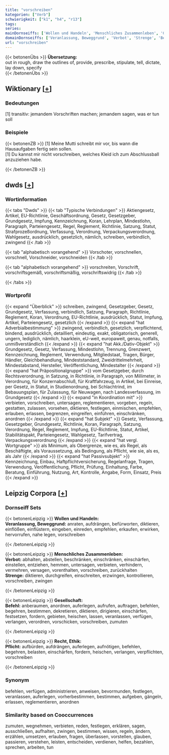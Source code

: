 ```yaml
---
title: "vorschreiben"
kategorien: ["Verb"]
schwierigkeit: ["k1", "h4", "r13"]
tags:
series:
mainDornseiffs: ['Wollen und Handeln', 'Menschliches Zusammenleben', 'Gesellschaft', 'Recht, Ethik']
domainDornseiffs: ['Veranlassung, Beweggrund', 'Verbot', 'Strenge', 'Befehl', 'Pflicht']
url: "vorschreiben"
---
```


{{< betonenÜbs >}}
**Übersetzung:**  
out in rough, draw the outlines of, provide, prescribe, stipulate, tell, dictate, lay down, specify  
{{< /betonenÜbs >}}

## Wiktionary [[+](https://de.wiktionary.org/wiki/vorschreiben)]

### Bedeutungen
[1] transitiv: jemandem Vorschriften machen; jemandem sagen, was er tun soll  

### Beispiele
{{< betonenZB >}}
[1] Meine Mutti schreibt mir vor, bis wann die Hausaufgaben fertig sein sollen.  
[1] Du kannst mir nicht vorschreiben, welches Kleid ich zum Abschlussball anzuziehen habe.  

{{< /betonenZB >}}


## dwds [[+](https://www.dwds.de/wb/vorschreiben)]

### Wortinformation
{{< tabs "Dwds" >}}
{{< tab "Typische Verbindungen" >}}
Aktiengesetz, Artikel, EU-Richtlinie, Geschäftsordnung, Gesetz, Gesetzgeber, Grundgesetz, Impfung, Kennzeichnung, Koran, Lehrplan, Mindestlohn, Paragraph, Parteiengesetz, Regel, Reglement, Richtlinie, Satzung, Statut, Strafprozeßordnung, Verfassung, Verordnung, Verpackungsverordnung, Wahlgesetz, ausdrücklich, gesetzlich, nämlich, schreiben, verbindlich, zwingend
{{< /tab >}}

{{< tab "alphabetisch vorangehend" >}}
Vorschoter, vorschnellen, vorschnell, Vorschneider, vorschneiden
{{< /tab >}}

{{< tab "alphabetisch vorangehend" >}}
vorschreiten, Vorschrift, vorschriftsgemäß, vorschriftsmäßig, vorschriftswidrig
{{< /tab >}}

{{< /tabs >}}

### Wortprofil
{{< expand "Überblick" >}} schreiben, zwingend, Gesetzgeber, Gesetz, Grundgesetz, Verfassung, verbindlich, Satzung, Paragraph, Richtlinie, Reglement, Koran, Verordnung, EU-Richtlinie, ausdrücklich, Statut, Impfung, Artikel, Parteiengesetz, gesetzlich {{< /expand >}}
{{< expand "hat Adverbialbestimmung" >}} zwingend, verbindlich, gesetzlich, verpflichtend, bindend, ausdrücklich, detailliert, eindeutig, exakt, obligatorisch, generell, ungern, lediglich, nämlich, haarklein, eU-weit, europaweit, genau, notfalls, unmißverständlich {{< /expand >}}
{{< expand "hat Akk./Dativ-Objekt" >}} Grundgesetz, Gesetz, Verfassung, Mindestlohn, Trennung, Grenzwert, Kennzeichnung, Reglement, Verwendung, Mitgliedstaat, Tragen, Bürger, Händler, Gleichbehandlung, Mindeststandard, Zweidrittelmehrheit, Mindestabstand, Hersteller, Veröffentlichung, Mindestalter {{< /expand >}}
{{< expand "hat Präpositionalgruppe" >}} vom Gesetzgeber, durch Rechtsverordnung, in Satzung, in Richtlinie, in Paragraph, von Millimeter, in Verordnung, für Konzernabschluß, für Kraftfahrzeug, in Artikel, bei Einreise, per Gesetz, in Statut, in Studienordnung, bei Schlachtrind, im Bebauungsplan, für Zulassung, für Neuwagen, nach Landesverfassung, im Grundgesetz {{< /expand >}}
{{< expand "in Koordination mit" >}} verbieten, vorschreiben, untersagen, reglementieren, vorgeben, regeln, gestatten, zulassen, vorsehen, diktieren, festlegen, einmischen, empfehlen, erlauben, erlassen, begrenzen, eingreifen, einführen, einschränken, anordnen {{< /expand >}}
{{< expand "hat Subjekt" >}} Gesetz, Verfassung, Gesetzgeber, Grundgesetz, Richtlinie, Koran, Paragraph, Satzung, Verordnung, Regel, Reglement, Impfung, EU-Richtlinie, Statut, Artikel, Stabilitätspakt, Parteiengesetz, Wahlgesetz, Tarifvertrag, Verpackungsverordnung {{< /expand >}}
{{< expand "hat vergl. Wortgruppe" >}} als Minimum, als Obergrenze, wie es, als Regel, als Beschäftigte, als Voraussetzung, als Bedingung, als Pflicht, wie sie, als es, als Jahr {{< /expand >}}
{{< expand "hat Passivsubjekt" >}} Kennzeichnung, Einbau, Haftpflichtversicherung, Regelanfrage, Tragen, Verwendung, Veröffentlichung, Pflicht, Prüfung, Einhaltung, Farbe, Beratung, Einführung, Nutzung, Art, Kontrolle, Angabe, Form, Einsatz, Preis {{< /expand >}}

## Leipzig Corpora [[+](https://corpora.uni-leipzig.de/en/res?word=vorschreiben&corpusId=deu_newscrawl-public_2018)]

### Dornseiff Sets
{{< betonenLeipzig >}}
**Wollen und Handeln:**  
**Veranlassung, Beweggrund:** anraten, aufdrängen, befürworten, diktieren, einflößen, einflüstern, eingeben, einreden, empfehlen, erkaufen, erwirken, hervorrufen, nahe legen, vorschreiben  

{{< /betonenLeipzig >}}


{{< betonenLeipzig >}}
**Menschliches Zusammenleben:**  
**Verbot:** abhalten, abstellen, beschränken, einschränken, einschärfen, einstellen, entziehen, hemmen, untersagen, verbieten, verhindern, vermehren, versagen, vorenthalten, vorschreiben, zurückhalten  
**Strenge:** diktieren, durchgreifen, einschreiten, erzwingen, kontrollieren, vorschreiben, zwingen  

{{< /betonenLeipzig >}}


{{< betonenLeipzig >}}
**Gesellschaft:**  
**Befehl:** anberaumen, anordnen, auferlegen, aufrufen, auftragen, befehlen, begehren, bestimmen, dekretieren, diktieren, dirigieren, einschärfen, festsetzen, fordern, gebieten, heischen, lassen, veranlassen, verfügen, verlangen, verordnen, vorschicken, vorschreiben, zumuten  

{{< /betonenLeipzig >}}


{{< betonenLeipzig >}}
**Recht, Ethik:**  
**Pflicht:** aufbürden, aufdrängen, auferlegen, aufnötigen, befehlen, begehren, belasten, einschärfen, fordern, heischen, verlangen, verpflichten, vorschreiben  

{{< /betonenLeipzig >}}

### Synonym
befehlen, verfügen, administrieren, anweisen, bevormunden, festlegen, veranlassen, auferlegen, vorherbestimmen, bestimmen, aufgeben, gängeln, erlassen, reglementieren, anordnen


### Similarity based on Cooccurrences
zumuten, wegnehmen, verbieten, reden, festlegen, erklären, sagen, ausschließen, aufhalten, zwingen, bestimmen, wissen, regeln, ändern, erzählen, umsetzen, erlauben, fragen, überlassen, vorstellen, glauben, passieren, verstehen, leisten, entscheiden, verdienen, helfen, bezahlen, sprechen, arbeiten, tun

